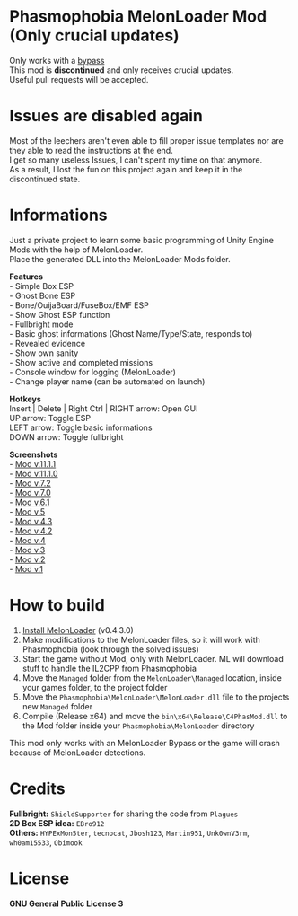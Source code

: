 ﻿# Phasmophobia MelonLoader Mod (Only crucial updates)   
Only works with a [bypass](https://github.com/Cr4nkSt4r/PhasBypass)  
This mod is **discontinued** and only receives crucial updates.  
Useful pull requests will be accepted.

# Issues are disabled again
Most of the leechers aren't even able to fill proper issue templates nor are they able to read the instructions at the end.  
I get so many useless Issues, I can't spent my time on that anymore.  
As a result, I lost the fun on this project again and keep it in the discontinued state.


# Informations
Just a private project to learn some basic programming of Unity Engine Mods with the help of MelonLoader.  
Place the generated DLL into the MelonLoader Mods folder.   
  
  
**Features**  
\- Simple Box ESP  
\- Ghost Bone ESP  
\- Bone/OuijaBoard/FuseBox/EMF ESP  
\- Show Ghost ESP function  
\- Fullbright mode  
\- Basic ghost informations (Ghost Name/Type/State, responds to)  
\- Revealed evidence  
\- Show own sanity  
\- Show active and completed missions  
\- Console window for logging (MelonLoader)  
\- Change player name (can be automated on launch)  


**Hotkeys**  
Insert | Delete | Right Ctrl | RIGHT arrow: Open GUI  
UP arrow: Toggle ESP  
LEFT arrow: Toggle basic informations  
DOWN arrow: Toggle fullbright  


**Screenshots**  
\- [Mod v.11.1.1](Images/v11.1.1.png)  
\- [Mod v.11.1.0](Images/v11.1.0.jpg)  
\- [Mod v.7.2](Images/v7.2.png)  
\- [Mod v.7.0](Images/v7.0_HAC-Edition.jpg)  
\- [Mod v.6.1](Images/v6.1.png)  
\- [Mod v.5](Images/v5.png)  
\- [Mod v.4.3](Images/v4.3.png)  
\- [Mod v.4.2](Images/v4.2.png)  
\- [Mod v.4](Images/v4.png)  
\- [Mod v.3](Images/v3.png)  
\- [Mod v.2](Images/v2.png)  
\- [Mod v.1](Images/v1.png)


# How to build
1. [Install MelonLoader](https://melonwiki.xyz/#/README) (v0.4.3.0)
2. Make modifications to the MelonLoader files, so it will work with Phasmophobia (look through the solved issues)
2. Start the game without Mod, only with MelonLoader. ML will download stuff to handle the IL2CPP from Phasmophobia
3. Move the `Managed` folder from the `MelonLoader\Managed` location, inside your games folder, to the project folder
4. Move the `Phasmophobia\MelonLoader\MelonLoader.dll` file to the projects new `Managed` folder
5. Compile (Release x64) and move the `bin\x64\Release\C4PhasMod.dll` to the Mod folder inside your `Phasmophobia\MelonLoader` directory

This mod only works with an MelonLoader Bypass or the game will crash because of MelonLoader detections.



# Credits
**Fullbright:** `ShieldSupporter` for sharing the code from `Plagues`  
**2D Box ESP idea:** `EBro912`  
**Others:** `HYPExMon5ter`, `tecnocat`, `Jbosh123`, `Martin951`, `Unk0wnV3rm`, `wh0am15533`, `Obimook`  


# License
**GNU General Public License 3**
